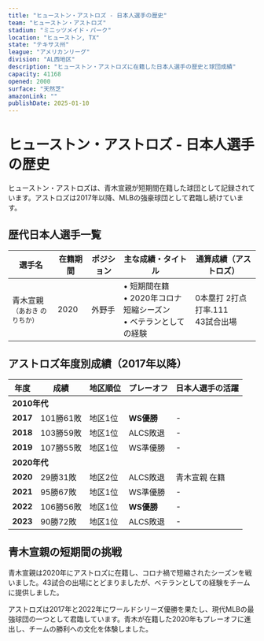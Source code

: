 ```yaml
---
title: "ヒューストン・アストロズ - 日本人選手の歴史"
team: "ヒューストン・アストロズ"
stadium: "ミニッツメイド・パーク"
location: "ヒューストン, TX"
state: "テキサス州"
league: "アメリカンリーグ"
division: "AL西地区"
description: "ヒューストン・アストロズに在籍した日本人選手の歴史と球団成績"
capacity: 41168
opened: 2000
surface: "天然芝"
amazonLink: ""
publishDate: 2025-01-10
---
```


# ヒューストン・アストロズ - 日本人選手の歴史

ヒューストン・アストロズは、青木宣親が短期間在籍した球団として記録されています。アストロズは2017年以降、MLBの強豪球団として君臨し続けています。

## 歴代日本人選手一覧

<div class="players-table-container">
  <table class="players-table">
    <thead>
      <tr>
        <th>選手名</th>
        <th>在籍期間</th>
        <th>ポジション</th>
        <th>主な成績・タイトル</th>
        <th>通算成績（アストロズ）</th>
      </tr>
    </thead>
    <tbody>
      <tr class="player-row">
        <td class="player-name">青木宣親<br><small>（あおき のりちか）</small></td>
        <td>2020</td>
        <td>外野手</td>
        <td>
          • 短期間在籍<br>
          • 2020年コロナ短縮シーズン<br>
          • ベテランとしての経験
        </td>
        <td>0本塁打 2打点<br>打率.111<br>43試合出場</td>
      </tr>
    </tbody>
  </table>
</div>

## アストロズ年度別成績（2017年以降）

<div class="records-table-container">
  <table class="records-table">
    <thead>
      <tr>
        <th>年度</th>
        <th>成績</th>
        <th>地区順位</th>
        <th>プレーオフ</th>
        <th>日本人選手の活躍</th>
      </tr>
    </thead>
    <tbody>
      <tr class="decade-header">
        <td colspan="5"><strong>2010年代</strong></td>
      </tr>
      <tr class="record-row ws-champion">
        <td><strong>2017</strong></td>
        <td>101勝61敗</td>
        <td>地区1位</td>
        <td><strong>WS優勝</strong></td>
        <td>-</td>
      </tr>
      <tr class="record-row">
        <td><strong>2018</strong></td>
        <td>103勝59敗</td>
        <td>地区1位</td>
        <td>ALCS敗退</td>
        <td>-</td>
      </tr>
      <tr class="record-row ws-runner">
        <td><strong>2019</strong></td>
        <td>107勝55敗</td>
        <td>地区1位</td>
        <td>WS準優勝</td>
        <td>-</td>
      </tr>
      <tr class="decade-header">
        <td colspan="5"><strong>2020年代</strong></td>
      </tr>
      <tr class="record-row playoff">
        <td><strong>2020</strong></td>
        <td>29勝31敗</td>
        <td>地区2位</td>
        <td>ALCS敗退</td>
        <td>青木宣親 在籍</td>
      </tr>
      <tr class="record-row ws-runner">
        <td><strong>2021</strong></td>
        <td>95勝67敗</td>
        <td>地区1位</td>
        <td>WS準優勝</td>
        <td>-</td>
      </tr>
      <tr class="record-row ws-champion">
        <td><strong>2022</strong></td>
        <td>106勝56敗</td>
        <td>地区1位</td>
        <td><strong>WS優勝</strong></td>
        <td>-</td>
      </tr>
      <tr class="record-row playoff">
        <td><strong>2023</strong></td>
        <td>90勝72敗</td>
        <td>地区1位</td>
        <td>ALCS敗退</td>
        <td>-</td>
      </tr>
    </tbody>
  </table>
</div>

## 青木宣親の短期間の挑戦

青木宣親は2020年にアストロズに在籍し、コロナ禍で短縮されたシーズンを戦いました。43試合の出場にとどまりましたが、ベテランとしての経験をチームに提供しました。

アストロズは2017年と2022年にワールドシリーズ優勝を果たし、現代MLBの最強球団の一つとして君臨しています。青木が在籍した2020年もプレーオフに進出し、チームの勝利への文化を体験しました。
